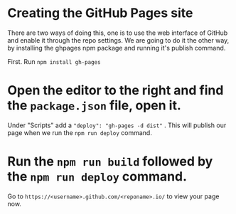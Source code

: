 # Creating the GitHub Pages site

There are two ways of doing this, one is to use the web interface of GitHub and enable it through the repo settings. We are going to do it the other way, by installing the ghpages npm package and running it's publish command.

First. Run `npm install gh-pages`

# Open the editor to the right and find the `package.json` file, open it.
Under "Scripts" add a `"deploy": "gh-pages -d dist"` . This will publish our page when we run the `npm run deploy` command. 

# Run the `npm run build` followed by the `npm run deploy` command.
Go to `https://<username>.github.com/<reponame>.io/` to view your page now.